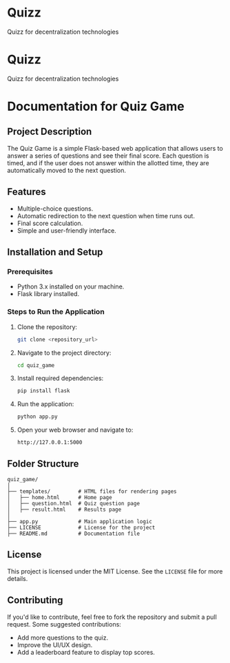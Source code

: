 # Quizz
Quizz for decentralization technologies
# Quizz
Quizz for decentralization technologies
# Documentation for Quiz Game

## Project Description
The Quiz Game is a simple Flask-based web application that allows users to answer a series of questions and see their final score. Each question is timed, and if the user does not answer within the allotted time, they are automatically moved to the next question.

## Features
- Multiple-choice questions.
- Automatic redirection to the next question when time runs out.
- Final score calculation.
- Simple and user-friendly interface.

## Installation and Setup

### Prerequisites
- Python 3.x installed on your machine.
- Flask library installed.

### Steps to Run the Application
1. Clone the repository:
   ```bash
   git clone <repository_url>
   ```
2. Navigate to the project directory:
   ```bash
   cd quiz_game
   ```
3. Install required dependencies:
   ```bash
   pip install flask
   ```
4. Run the application:
   ```bash
   python app.py
   ```
5. Open your web browser and navigate to:
   ```
   http://127.0.0.1:5000
   ```

## Folder Structure
```
quiz_game/
│
├── templates/         # HTML files for rendering pages
│   ├── home.html      # Home page
│   ├── question.html  # Quiz question page
│   ├── result.html    # Results page
│
├── app.py             # Main application logic
├── LICENSE            # License for the project
├── README.md          # Documentation file
```

## License
This project is licensed under the MIT License. See the `LICENSE` file for more details.

## Contributing
If you'd like to contribute, feel free to fork the repository and submit a pull request. Some suggested contributions:
- Add more questions to the quiz.
- Improve the UI/UX design.
- Add a leaderboard feature to display top scores.
